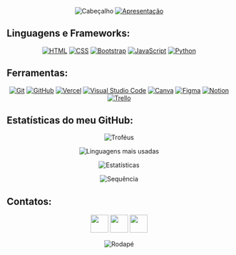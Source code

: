 <div align= "center" style="text-align: center">

![Cabeçalho](https://capsule-render.vercel.app/api?type=waving&color=006ae0&height=150&section=header)
[![Apresentação](https://readme-typing-svg.demolab.com/?lines=👋🏼+Olá,+meu+nome+é+Emanuel!;Bem-vindo+ao+meu+GitHub!&center=true)](https://git.io/typing-svg)

</div>

## Linguagens e Frameworks:

<div align= "center" style="text-align: center">
  
[![HTML](https://img.shields.io/badge/-HTML-E34F26?style=for-the-badge&logo=html5&logoColor=white)](https://html.spec.whatwg.org/multipage/)
[![CSS](https://img.shields.io/badge/-CSS-1572B6?style=for-the-badge&logo=css3&logoColor=white)](https://www.w3.org/Style/CSS/)
[![Bootstrap](https://img.shields.io/badge/-Bootstrap-7952B3?style=for-the-badge&logo=bootstrap&logoColor=white)](https://getbootstrap.com/docs/5.3/getting-started/introduction/)
[![JavaScript](https://img.shields.io/badge/-JavaScript-F7DF1E?style=for-the-badge&logo=javascript&logoColor=black)](https://developer.mozilla.org/pt-BR/docs/Web/JavaScript)
[![Python](https://img.shields.io/badge/-Python-3776AB?style=for-the-badge&logo=python&logoColor=white)](https://docs.python.org/pt-br/3.11/index.html)

</div>


</div>

## Ferramentas:

<div align= "center" style="text-align: center">

[![Git](https://img.shields.io/badge/-Git-F05032?style=for-the-badge&logo=git&logoColor=white)](https://git-scm.com/https://git-scm.com/)
[![GitHub](https://img.shields.io/badge/-GitHub-000000?style=for-the-badge&logo=github&logoColor=white)](https://github.com/)
[![Vercel](https://img.shields.io/badge/-Vercel-000000?style=for-the-badge&logo=vercel&logoColor=white)](https://vercel.com/)
[![Visual Studio Code](https://img.shields.io/badge/-VS%20Code-007ACC?style=for-the-badge&logo=visualstudiocode&logoColor=white)](https://code.visualstudio.com/)
[![Canva](https://img.shields.io/badge/-Canva-00C4CC?style=for-the-badge&logo=canva&logoColor=white)](https://www.canva.com/)
[![Figma](https://img.shields.io/badge/-Figma-F24E1E?style=for-the-badge&logo=figma&logoColor=white)](https://www.figma.com/)
[![Notion](https://img.shields.io/badge/-Notion-000000?style=for-the-badge&logo=notion&logoColor=white)](https://www.notion.so/)
[![Trello](https://img.shields.io/badge/-Trello-0052CC?style=for-the-badge&logo=trello&logoColor=white)](https://trello.com/)

</div>

## Estatísticas do meu GitHub:

<div align= "center" style="text-align: center">

![Troféus](https://github-profile-trophy.vercel.app/?username=guedesert&theme=tokyonight&hide_border=true)

![Linguagens mais usadas](https://github-readme-stats.vercel.app/api/top-langs/?username=guedesert&layout=donut&theme=tokyonight&hide_border=true)

![Estatísticas](https://github-readme-stats.vercel.app/api?username=guedesert&show_icons=true&theme=tokyonight&hide_border=true)

![Sequência](https://streak-stats.demolab.com?user=guedesert&locale=pt_BR&exclude_days=Sun%2CSat&theme=tokyonight&hide_border=true)

</div>


## Contatos:

<div align= "center" style="text-align: center"> 

<a href="https://discord.com/users/575743524243374091" target="blank"><img src="https://www.svgrepo.com/show/353655/discord-icon.svg" width="40" /></a>
<a href="mailto:guedesert@gmail.com" target="blank"><img src="https://www.svgrepo.com/show/381000/new-logo-gmail.svg" width="40" /></a>
<a href="https://www.linkedin.com/in/guedesert" target="blank"><img src="https://www.svgrepo.com/show/448234/linkedin.svg" width="40" /></a>

</div>

<div align= "center" style="text-align: center">

![Rodapé](https://capsule-render.vercel.app/api?type=waving&color=006ae0&height=125&section=footer)

</div>
